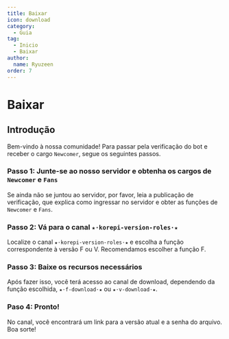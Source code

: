 ```yaml
---
title: Baixar
icon: download
category:
  - Guia
tag:
  - Inicio
  - Baixar
author:
  name: Ryuzeen
order: 7
---
```


# Baixar

## Introdução

Bem-vindo à nossa comunidade! Para passar pela verificação do bot e receber o cargo `Newcomer`, segue os seguintes passos.

### Passo 1: Junte-se ao nosso servidor e obtenha os cargos de `Newcomer` e `Fans`

Se ainda não se juntou ao servidor, por favor, leia a publicação de verificação, que explica como ingressar no servidor e obter as funções de `Newcomer` e `Fans`.

### Passo 2: Vá para o canal `★⋅korepi-version-roles⋅★`

Localize o canal `★⋅korepi-version-roles⋅★` e escolha a função correspondente à versão F ou V. Recomendamos escolher a função F.

### Passo 3: Baixe os recursos necessários

Após fazer isso, você terá acesso ao canal de download, dependendo da função escolhida, `★⋅f-download⋅★` ou `★⋅v-download⋅★`.

### Paso 4: Pronto!

No canal, você encontrará um link para a versão atual e a senha do arquivo. Boa sorte!

